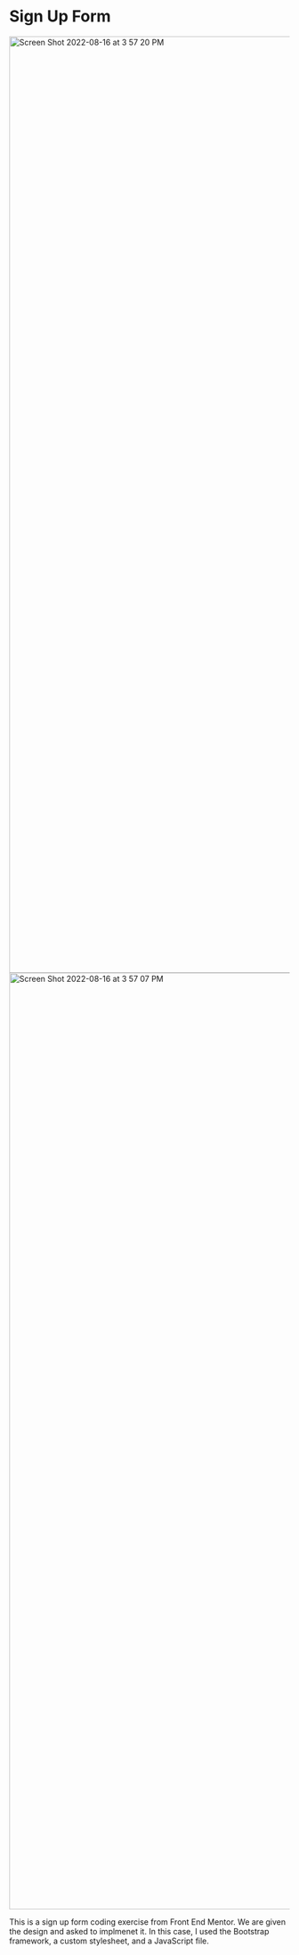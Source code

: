 # Sign Up Form

<img width="1680" alt="Screen Shot 2022-08-16 at 3 57 20 PM" src="https://user-images.githubusercontent.com/73809301/185000388-75c1e3af-b7cb-4b31-b2ae-a2b748f59cdb.png">
<img width="1680" alt="Screen Shot 2022-08-16 at 3 57 07 PM" src="https://user-images.githubusercontent.com/73809301/185000420-f85e4fdf-3dbf-481d-8947-3964f222e314.png">

This is a sign up form coding exercise from Front End Mentor. We are given the design and asked to implmenet it. In this case, I used the Bootstrap framework, a custom stylesheet, and a JavaScript file.